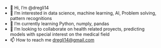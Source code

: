 - 👋 Hi, I’m @dregli14
- 👀 I’m interested in data science, machine learning, AI, Problem solving, pattern recognitions
- 🌱 I’m currently learning Python, numply, pandas
- 💞️ I’m looking to collaborate on health related proyects, predicting models with special interest on the medical field
- 📫 How to reach me dregli14@gmail.com


